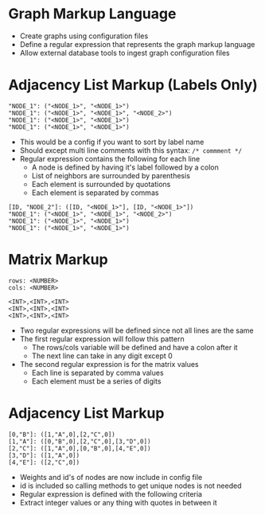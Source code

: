 
# Graph Markup Language


* Create graphs using configuration files 
* Define a regular expression that represents the graph markup language
* Allow external database tools to ingest graph configuration files


# Adjacency List Markup (Labels Only)

```
"NODE_1": ("<NODE_1>", "<NODE_1>")
"NODE_1": ("<NODE_1>", "<NODE_1>", "<NODE_2>")
"NODE_1": ("<NODE_1>", "<NODE_1>")
"NODE_1": ("<NODE_1>", "<NODE_1>")
```

* This would be a config if you want to sort by label name
* Should except multi line comments with this syntax: `/* commment */`
* Regular expression contains the following for each line
	* A node is defined by having it's label followed by a colon
	* List of neighbors are surrounded by parenthesis
	* Each element is surrounded by quotations
	* Each element is separated by commas
```
[ID, "NODE_2"]: ([ID, "<NODE_1>"], [ID, "<NODE_1>"])
"NODE_1": ("<NODE_1>", "<NODE_1>", "<NODE_2>")
"NODE_1": ("<NODE_1>", "<NODE_1>")
"NODE_1": ("<NODE_1>", "<NODE_1>")
```


# Matrix Markup

```
rows: <NUMBER>
cols: <NUMBER>

<INT>,<INT>,<INT>
<INT>,<INT>,<INT>
<INT>,<INT>,<INT>
```

* Two regular expressions will be defined since not all lines are the same
* The first regular expression will follow this pattern
	* The rows/cols variable will be defined and have a colon after it
	* The next line can take in any digit except 0
* The second regular expression is for the matrix values
	* Each line is separated by comma values
	* Each element must be a series of digits


# Adjacency List Markup

```
[0,"B"]: ([1,"A",0],[2,"C",0])
[1,"A"]: ([0,"B",0],[2,"C",0],[3,"D",0])
[2,"C"]: ([1,"A",0],[0,"B",0],[4,"E",0])
[3,"D"]: ([1,"A",0])
[4,"E"]: ([2,"C",0])
```

* Weights and id's of nodes are now include in config file
* id is included so calling methods to get unique nodes is not needed
* Regular expression is defined with the following criteria
* Extract integer values or any thing with quotes in between it